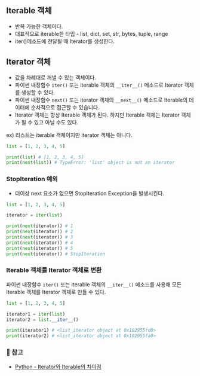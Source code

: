 ## Iterable 객체
- 반복 가능한 객체이다.
- 대표적으로 iterable한 타입 - list, dict, set, str, bytes, tuple, range
- iter()메소드에 전달될 때 Iterator를 생성한다.

## Iterator 객체

- 값을 차례대로 꺼낼 수 있는 객체이다.
- 파이썬 내장함수 `iter()` 또는 iterable 객체의 `__iter__()` 메소드로 Iterator 객체를 생성할 수 있다.
- 파이썬 내장함수 `next()` 또는 iterator 객체의 `__next__()` 메소드로 Iterable의 데이터에 순차적으로 접근할 수 있습니다.
- Iterator 객체는 항상 Iterable 객체가 된다. 하지만 Iterable 객체는 Iterator 객체가 될 수 있고 아닐 수도 있다.

ex) 리스트는 iterable 객체이지만 iterator 객체는 아니다.

```python
list = [1, 2, 3, 4, 5]

print(list) # [1, 2, 3, 4, 5]
print(next(list)) # TypeError: 'list' object is not an iterator
```

### StopIteration 예외

- 더이상 next 요소가 없으면 StopIteration Exception을 발생시킨다.

```python
list = [1, 2, 3, 4, 5]

iterator = iter(list)

print(next(iterator)) # 1
print(next(iterator)) # 2
print(next(iterator)) # 3
print(next(iterator)) # 4
print(next(iterator)) # 5
print(next(iterator)) # StopIteration
```

### Iterable 객체를 Iterator 객체로 변환

파이썬 내장함수 `iter()` 또는 iterable 객체의 `__iter__()` 메소드를 사용해 모든 Iterable 객체를 Iterator 객체로 만들 수 있다.

```python
list = [1, 2, 3, 4, 5]

iterator1 = iter(list)
iterator2 = list.__iter__() 

print(iterator1) # <list_iterator object at 0x102955fd0>
print(iterator2) # <list_iterator object at 0x102955fa0>
```

### 📗 참고
- [Python - Iterator와 Iterable의 차이점](https://codechacha.com/ko/python-difference-between-iterator-and-iterable/)